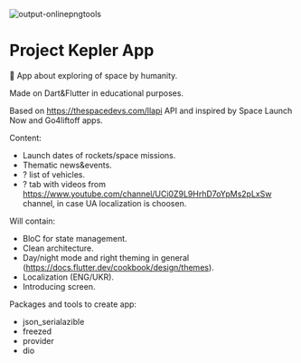 
![output-onlinepngtools](https://user-images.githubusercontent.com/87064627/189515989-2d3c9b90-e222-4a8f-83b8-e02f894f5030.png)

# Project Kepler App 
📖 App about exploring of space by humanity.

Made on Dart&Flutter in educational purposes.

Based on https://thespacedevs.com/llapi API and inspired by Space Launch Now and Go4liftoff apps.

Content:
- Launch dates of rockets/space missions.
- Thematic news&events.
- ? list of vehicles. 
- ? tab with videos from https://www.youtube.com/channel/UCi0Z9L9HrhD7oYpMs2pLxSw channel, in case UA localization is choosen.

Will contain:
- BloC for state management.
- Clean architecture.
- Day/night mode and right theming in general (https://docs.flutter.dev/cookbook/design/themes).
- Localization (ENG/UKR). 
- Introducing screen.


Packages and tools to create app:
- json_serialazible
- freezed
- provider
- dio


